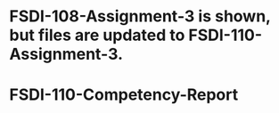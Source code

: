 # FSDI-108-Assignment-3 is shown, but files are updated to FSDI-110-Assignment-3. 
# FSDI-110-Competency-Report
